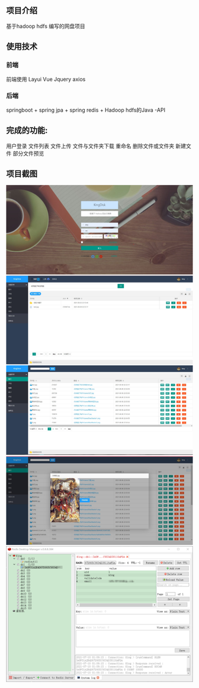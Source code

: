 ## 项目介绍

基于hadoop hdfs 编写的网盘项目

## 使用技术

### 前端

前端使用 Layui Vue Jquery axios

### 后端

springboot + spring jpa + spring redis + Hadoop hdfs的Java -API

## 完成的功能:

用户登录 文件列表 文件上传 文件与文件夹下载 重命名 删除文件或文件夹 新建文件 部分文件预览

## 项目截图

![1](img/2.jpg)
![2](img/1.jpg)
![3](img/3.jpg)
![4](img/4.jpg)
![4](img/5.png)